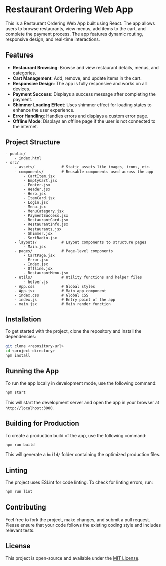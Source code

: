 
# Restaurant Ordering Web App

This is a Restaurant Ordering Web App built using React. The app allows users to browse restaurants, view menus, add items to the cart, and complete the payment process. The app features dynamic routing, responsive design, and real-time interactions.

## Features

- **Restaurant Browsing**: Browse and view restaurant details, menus, and categories.
- **Cart Management**: Add, remove, and update items in the cart.
- **Responsive Design**: The app is fully responsive and works on all devices.
- **Payment Success**: Displays a success message after completing the payment.
- **Shimmer Loading Effect**: Uses shimmer effect for loading states to enhance the user experience.
- **Error Handling**: Handles errors and displays a custom error page.
- **Offline Mode**: Displays an offline page if the user is not connected to the internet.

## Project Structure

```
- public/
    - index.html
- src/
    - assets/            # Static assets like images, icons, etc.
    - components/        # Reusable components used across the app
        - CartItem.jsx
        - EmptyCart.jsx
        - Footer.jsx
        - Header.jsx
        - Hero.jsx
        - ItemCard.jsx
        - Login.jsx
        - Menu.jsx
        - MenuCategory.jsx
        - PaymentSuccess.jsx
        - RestaurantCard.jsx
        - RestaurantInfo.jsx
        - Restaurants.jsx
        - Shimmer.jsx
        - SortRadio.jsx
    - layouts/           # Layout components to structure pages
        - Main.jsx
    - pages/             # Page-level components
        - CartPage.jsx
        - Error.jsx
        - Index.jsx
        - Offline.jsx
        - RestaurantMenu.jsx
    - utils/             # Utility functions and helper files
        - helper.js
    - App.css            # Global styles
    - App.jsx            # Main app component
    - index.css          # Global CSS
    - index.js           # Entry point of the app
    - main.jsx           # Main render function
```

## Installation

To get started with the project, clone the repository and install the dependencies:

```bash
git clone <repository-url>
cd <project-directory>
npm install
```

## Running the App

To run the app locally in development mode, use the following command:

```bash
npm start
```

This will start the development server and open the app in your browser at `http://localhost:3000`.

## Building for Production

To create a production build of the app, use the following command:

```bash
npm run build
```

This will generate a `build/` folder containing the optimized production files.

## Linting

The project uses ESLint for code linting. To check for linting errors, run:

```bash
npm run lint
```

## Contributing

Feel free to fork the project, make changes, and submit a pull request. Please ensure that your code follows the existing coding style and includes relevant tests.

## License

This project is open-source and available under the [MIT License](LICENSE).
